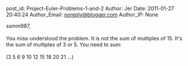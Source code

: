 post_id: Project-Euler-Problems-1-and-2
Author: Jer
Date: 2011-01-27 20:40:24
Author_Email: noreply@blogger.com
Author_IP: None

ssmm987,<br /><br />You miss-understood the problem. It is not the sum of multiples of 15. It&#39;s the sum of multiples of 3 or 5. You need to sum:<br /><br />(3 5 6 9 10 12 15 18 20 21 ...)

